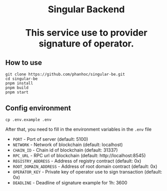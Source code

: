 # <h1 align="center"> Singular Backend </h1>

# <p align="center">This service use to provider signature of operator.</p>

## How to use
```shell
git clone https://github.com/phanhoc/singular-be.git
cd singular-be
pnpm install
pnpm build
pnpm start
```

## Config environment
```shell
cp .env.example .env
```
After that, you need to fill in the environment variables in the `.env` file
- `PORT` - Port of server (default: 5100)
- `NETWORK` - Network of blockchain (default: localhost)
- `CHAIN_ID` - Chain id of blockchain (default: 31337)
- `RPC_URL` - RPC url of blockchain (default: http://localhost:8545)
- `REGISTRY_ADDRESS` - Address of registry contract (default: 0x)
- `ROOT_DOMAIN_ADDRESS` - Address of root domain contract (default: 0x)
- `OPERATOR_KEY` - Private key of operator use to sign transaction (default: 0x)
- `DEADLINE` - Deadline of signature example for 1h: 3600